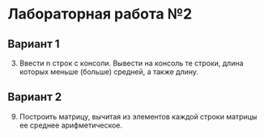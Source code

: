 # Лабораторная работа №2
## Вариант 1
3. Ввести n строк с консоли. Вывести на консоль те строки, длина которых меньше (больше) средней, а также длину.
## Вариант 2
9. Построить матрицу, вычитая из элементов каждой строки матрицы ее среднее арифметическое.